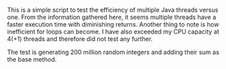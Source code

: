 This is a simple script to test the efficiency of multiple Java threads versus one. From the information gathered here, it seems multiple threads have a faster execution time with diminishing returns. Another thing to note is how inefficient for loops can become. I have also exceeded my CPU capacity at 4(+1) threads and therefore did not test any further.

The test is generating 200 million random integers and adding their sum as the base method.
